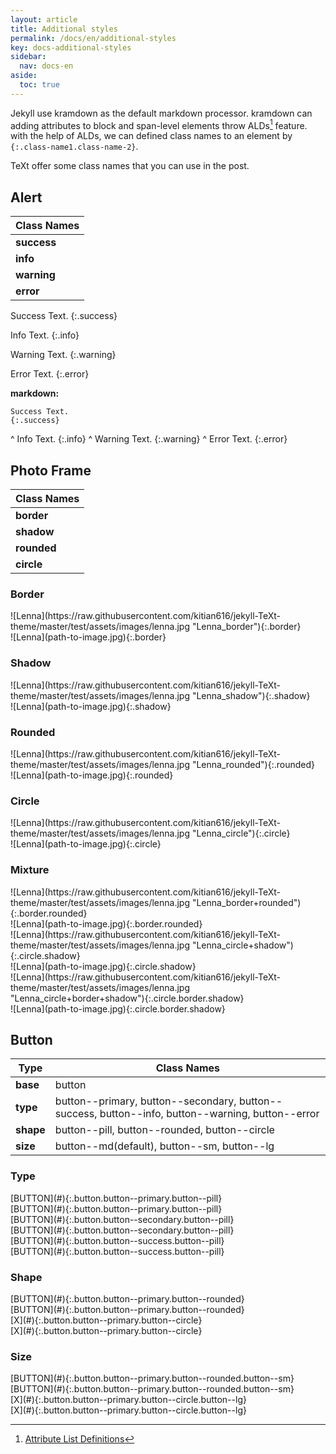 ```yaml
---
layout: article
title: Additional styles
permalink: /docs/en/additional-styles
key: docs-additional-styles
sidebar:
  nav: docs-en
aside:
  toc: true
---
```


Jekyll use kramdown as the default markdown processor. kramdown can adding attributes to block and span-level elements throw ALDs[^ALDs] feature. with the help of ALDs, we can defined class names to an element by `{:.class-name1.class-name-2}`.

TeXt offer some class names that you can use in the post.

## Alert

| Class Names |
| ---- |
| **success** |
| **info** |
| **warning** |
| **error** |

Success Text.
{:.success}

Info Text.
{:.info}

Warning Text.
{:.warning}

Error Text.
{:.error}

**markdown:**

    Success Text.
    {:.success}
^
    Info Text.
    {:.info}
^
    Warning Text.
    {:.warning}
^
    Error Text.
    {:.error}

## Photo Frame

| Class Names |
| ---- |
| **border** |
| **shadow** |
| **rounded** |
| **circle** |

### Border

<div class="grid">
<div class="row">
<div class="col-5 col-md-4 col-sm-12" markdown="1">
![Lenna](https://raw.githubusercontent.com/kitian616/jekyll-TeXt-theme/master/test/assets/images/lenna.jpg "Lenna_border"){:.border}
</div>
<div class="col-7 col-md-8 col-sm-12 pl-2" markdown="1">
    ![Lenna](path-to-image.jpg){:.border}
</div>
</div>
</div>

### Shadow

<div class="grid">
<div class="row">
<div class="col-5 col-md-4 col-sm-12" markdown="1">
![Lenna](https://raw.githubusercontent.com/kitian616/jekyll-TeXt-theme/master/test/assets/images/lenna.jpg "Lenna_shadow"){:.shadow}
</div>
<div class="col-7 col-md-8 col-sm-12 pl-2" markdown="1">
    ![Lenna](path-to-image.jpg){:.shadow}
</div>
</div>
</div>

### Rounded

<div class="grid">
<div class="row">
<div class="col-5 col-md-4 col-sm-12" markdown="1">
![Lenna](https://raw.githubusercontent.com/kitian616/jekyll-TeXt-theme/master/test/assets/images/lenna.jpg "Lenna_rounded"){:.rounded}
</div>
<div class="col-7 col-md-8 col-sm-12 pl-2" markdown="1">
    ![Lenna](path-to-image.jpg){:.rounded}
</div>
</div>
</div>

### Circle

<div class="grid">
<div class="row">
<div class="col-5 col-md-4 col-sm-12" markdown="1">
![Lenna](https://raw.githubusercontent.com/kitian616/jekyll-TeXt-theme/master/test/assets/images/lenna.jpg "Lenna_circle"){:.circle}
</div>
<div class="col-7 col-md-8 col-sm-12 pl-2" markdown="1">
    ![Lenna](path-to-image.jpg){:.circle}
</div>
</div>
</div>

### Mixture

<div class="grid">
<div class="row">
<div class="col-5 col-md-4 col-sm-12" markdown="1">
![Lenna](https://raw.githubusercontent.com/kitian616/jekyll-TeXt-theme/master/test/assets/images/lenna.jpg "Lenna_border+rounded"){:.border.rounded}
</div>
<div class="col-7 col-md-8 col-sm-12 pl-2" markdown="1">
    ![Lenna](path-to-image.jpg){:.border.rounded}
</div>
</div>
</div>

<div class="grid">
<div class="row">
<div class="col-5 col-md-4 col-sm-12" markdown="1">
![Lenna](https://raw.githubusercontent.com/kitian616/jekyll-TeXt-theme/master/test/assets/images/lenna.jpg "Lenna_circle+shadow"){:.circle.shadow}
</div>
<div class="col-7 col-md-8 col-sm-12 pl-2" markdown="1">
    ![Lenna](path-to-image.jpg){:.circle.shadow}
</div>
</div>
</div>

<div class="grid">
<div class="row">
<div class="col-5 col-md-4 col-sm-12" markdown="1">
![Lenna](https://raw.githubusercontent.com/kitian616/jekyll-TeXt-theme/master/test/assets/images/lenna.jpg "Lenna_circle+border+shadow"){:.circle.border.shadow}
</div>
<div class="col-7 col-md-8 col-sm-12 pl-2" markdown="1">
    ![Lenna](path-to-image.jpg){:.circle.border.shadow}
</div>
</div>
</div>

## Button

| Type | Class Names |
| ---- | ---- |
| **base**  | button |
| **type**  | button\-\-primary, button\-\-secondary, button\-\-success, button\-\-info, button\-\-warning, button\-\-error |
| **shape** | button\-\-pill, button\-\-rounded, button\-\-circle |
| **size**  | button\-\-md(default), button\-\-sm, button\-\-lg |

### Type

<div class="grid">
<div class="row">
<div class="col-3 col-md-3 col-sm-12" markdown="1">
[BUTTON](#){:.button.button--primary.button--pill}
</div>
<div class="col-9 col-md-9 col-sm-12 pl-2" markdown="1">
    [BUTTON](#){:.button.button--primary.button--pill}
</div>
</div>
</div>

<div class="grid">
<div class="row">
<div class="col-3 col-md-3 col-sm-12" markdown="1">
[BUTTON](#){:.button.button--secondary.button--pill}
</div>
<div class="col-9 col-md-9 col-sm-12 pl-2" markdown="1">
    [BUTTON](#){:.button.button--secondary.button--pill}
</div>
</div>
</div>

<div class="grid">
<div class="row">
<div class="col-3 col-md-3 col-sm-12" markdown="1">
[BUTTON](#){:.button.button--success.button--pill}
</div>
<div class="col-9 col-md-9 col-sm-12 pl-2" markdown="1">
    [BUTTON](#){:.button.button--success.button--pill}
</div>
</div>
</div>

### Shape

<div class="grid">
<div class="row">
<div class="col-3 col-md-3 col-sm-12" markdown="1">
[BUTTON](#){:.button.button--primary.button--rounded}
</div>
<div class="col-9 col-md-9 col-sm-12 pl-2" markdown="1">
    [BUTTON](#){:.button.button--primary.button--rounded}
</div>
</div>
</div>

<div class="grid">
<div class="row">
<div class="col-3 col-md-3 col-sm-12" markdown="1">
[X](#){:.button.button--primary.button--circle}
</div>
<div class="col-9 col-md-9 col-sm-12 pl-2" markdown="1">
    [X](#){:.button.button--primary.button--circle}
</div>
</div>
</div>

### Size

<div class="grid">
<div class="row">
<div class="col-3 col-md-3 col-sm-12" markdown="1">
[BUTTON](#){:.button.button--primary.button--rounded.button--sm}
</div>
<div class="col-9 col-md-9 col-sm-12 pl-2" markdown="1">
    [BUTTON](#){:.button.button--primary.button--rounded.button--sm}
</div>
</div>
</div>

<div class="grid">
<div class="row">
<div class="col-3 col-md-3 col-sm-12" markdown="1">
[X](#){:.button.button--primary.button--circle.button--lg}
</div>
<div class="col-9 col-md-9 col-sm-12 pl-2" markdown="1">
    [X](#){:.button.button--primary.button--circle.button--lg}
</div>
</div>
</div>

[^ALDs]: [Attribute List Definitions](https://kramdown.gettalong.org/syntax.html#attribute-list-definitions)